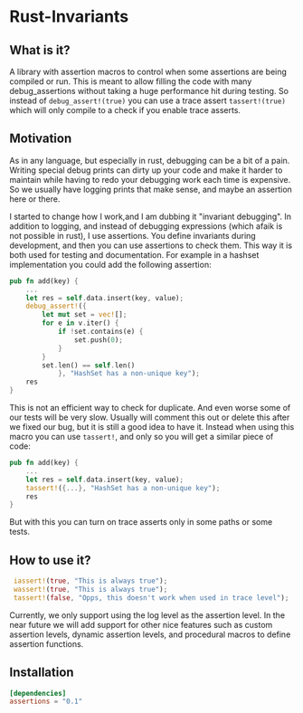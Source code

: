 # Rust-Invariants

## What is it?
A library with assertion macros to control when some assertions are being compiled or run.
This is meant to allow filling the code with many debug_assertions without taking a huge performance hit during testing.
So instead of `debug_assert!(true)` you can use a trace assert `tassert!(true)` which will only compile to a check if 
you enable trace asserts.

## Motivation
As in any language, but especially in rust, debugging can be a bit of a pain. 
Writing special debug prints can dirty up your code and make it harder to maintain while having to redo your debugging
work each time is expensive. So we usually have logging prints that make sense, and maybe an assertion here or there.

I started to change how I work,and I am dubbing it "invariant debugging".
In addition to logging, and instead of debugging expressions (which afaik is not possible in rust), I use assertions.
You define invariants during development, and then you can use assertions to check them. 
This way it is both used for testing and documentation. 
For example in a hashset implementation you could add the following assertion:

```rust
pub fn add(key) {
    ...
    let res = self.data.insert(key, value);
    debug_assert!({
        let mut set = vec![];
        for e in v.iter() {
            if !set.contains(e) {
                set.push(0);
            }
        }
        set.len() == self.len()
            }, "HashSet has a non-unique key");
    res
}
```

This is not an efficient way to check for duplicate. 
And even worse some of our tests will be very slow.
Usually will comment this out or delete this after we fixed our bug, but it is still a good idea to have it.
Instead when using this macro you can use `tassert!`, and only  so you will get a similar piece of code:

```rust
pub fn add(key) {
    ...
    let res = self.data.insert(key, value);
    tassert!({...}, "HashSet has a non-unique key");
    res
}
```

But with this you can turn on trace asserts only in some paths or some tests.

## How to use it?

```rust
 iassert!(true, "This is always true");
 wassert!(true, "This is always true");
 tassert!(false, "Opps, this doesn't work when used in trace level");
```

Currently, we only support using the log level as the assertion level.
In the near future we will add support for other nice features such as custom assertion levels,
dynamic assertion levels, and procedural macros to define assertion functions.

## Installation

```toml
[dependencies]
assertions = "0.1"
```
